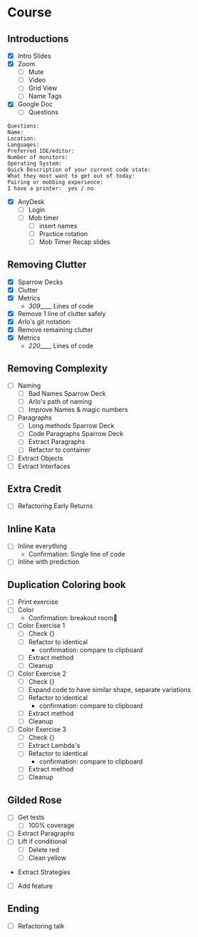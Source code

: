 # Course

## Introductions
* [x] Intro Slides
* [x] Zoom
    * [ ] Mute
    * [ ] Video
    * [ ] Grid View
    * [ ] Name Tags
* [x]  Google Doc
    * [ ] Questions
```
Questions:
Name:
Location:
Languages:
Preferred IDE/editor:
Number of monitors:
Operating System:
Quick Description of your current code state:
What they most want to get out of today:
Pairing or mobbing experience:
I have a printer:  yes / no

```

 * [x] AnyDesk
    * [ ] Login
    * [ ] Mob timer
        * [ ] insert names
        * [ ] Practice rotation
        * [ ] Mob Timer Recap slides

## Removing Clutter
* [x] Sparrow Decks
* [x] Clutter
* [X] Metrics
    * _309_____ Lines of code
* [X] Remove 1 line of clutter safely
* [X] Arlo's git notation
* [X] Remove remaining clutter
* [X] Metrics
    * _220_____ Lines of code

## Removing Complexity
* [ ] Naming
    * [ ] Bad Names Sparrow Deck
    * [ ] Arlo's path of naming
    * [ ] Improve Names & magic numbers
* [ ] Paragraphs
    * [ ] Long methods Sparrow Deck
    * [ ] Code Paragraphs Sparrow Deck
    * [ ] Extract Paragraphs
    * [ ] Refactor to container 
* [ ] Extract Objects
* [ ] Extract Interfaces

## Extra Credit     
* [ ] Refactoring Early Returns

## Inline Kata
* [ ] Inline everything
    * Confirmation: Single line of code
* [ ] Inline with prediction

## Duplication Coloring book
* [ ] Print exercise
* [ ] Color
    * Confirmation: breakout room
* [ ] Color Exercise 1
    * [ ] Check {}
    * [ ] Refactor to identical
        * confirmation: compare to clipboard
    * [ ] Extract method
    * [ ] Cleanup
* [ ] Color Exercise 2
    * [ ] Check {}
    * [ ] Expand code to have similar shape, separate variations
    * [ ] Refactor to identical
        * confirmation: compare to clipboard
    * [ ] Extract method
    * [ ] Cleanup
* [ ] Color Exercise 3
    * [ ] Check {}
    * [ ] Extract Lambda's
    * [ ] Refactor to identical
        * confirmation: compare to clipboard
    * [ ] Extract method
    * [ ] Cleanup

## Gilded Rose 
* [ ] Get tests
    * [ ] 100% coverage
* [ ] Extract Paragraphs
* [ ] Lift if conditional
    * [ ] Delete red
    * [ ] Clean yellow
* Extract Strategies
* [ ] Add feature

## Ending
* [ ] Refactoring talk
